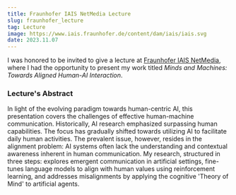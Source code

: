 ```yaml
---
title: Fraunhofer IAIS NetMedia Lecture
slug: fraunhofer_lecture
tag: Lecture
image: https://www.iais.fraunhofer.de/content/dam/iais/iais.svg
date: 2023.11.07
---
```


I was honored to be invited to give a lecture at [Fraunhofer IAIS NetMedia](https://www.iais.fraunhofer.de/de/institut/abteilungen/netmedia.html), where I had the opportunity to present my work titled *Minds and Machines: Towards Aligned Human-AI Interaction*. 

### Lecture's Abstract
In light of the evolving paradigm towards human-centric AI, this presentation covers the challenges of effective human-machine communication. Historically, AI research emphasized surpassing human capabilities. The focus has gradually shifted towards utilizing AI to facilitate daily human activities. The prevalent issue, however, resides in the alignment problem: AI systems often lack the understanding and contextual awareness inherent in human communication. My research, structured in three steps: explores emergent communication in artificial settings, fine-tunes language models to align with human values using reinforcement learning, and addresses misalignments by applying the cognitive 'Theory of Mind' to artificial agents.